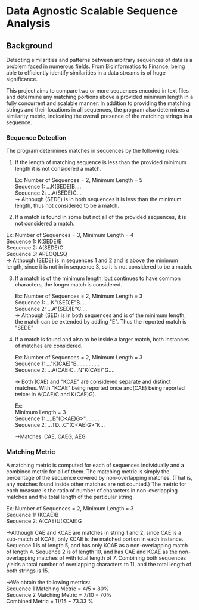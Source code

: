 # Data Agnostic Scalable Sequence Analysis

## Background
Detecting similarities and patterns between arbitrary sequences of data is a problem faced in numerous fields. From Bioinformatics to Finance, being able to efficiently identify similarities in a data streams is of huge significance.

This project aims to compare two or more sequences encoded in text files and determine any matching portions above a provided minimum length in a fully concurrent and scalable manner.  In addition to providing the matching strings and their locations in all sequences, the program also determines a similarity metric, indicating the overall presence of the matching strings in a sequence.

### Sequence Detection

The program determines matches in sequences by the following rules:

1)  If the length of matching sequence is less than the provided minimum length it is not considered a match. <br />

    Ex: Number of Sequences = 2, Minimum Length = 5 <br />
    Sequence 1: ...K(SEDE)B.... <br />
    Sequence 2: ...A(SEDE)C.... <br />
    -> Although (SEDE) is in both sequences it is less than the minimum length, thus not considered to be a match. <br />


2) If a match is found in some but not all of the provided sequences, it is not considered a match. <br />

Ex: Number of Sequences = 3, Minimum Length = 4 <br />
    Sequence 1: K(SEDE)B <br />
    Sequence 2: A(SEDE)C <br />
    Sequence 3: APEOQLSQ <br />
    -> Although (SEDE) is in sequences 1 and 2 and is above the minimum length, since it is not in in sequence 3, so it is not considered to be a match.


3)  If a match is of the minimum length, but continues to have common characters, the longer match is considered. <br />

    Ex: Number of Sequences = 2, Minimum Length = 3 <br />
    Sequence 1: ...K"(SED)E"B.... <br />
    Sequence 2: ...A"(SED)E"C.... <br />
    -> Although (SED) is in both sequences and is of the minimum length, the match can be extended by adding "E". Thus the reported match is "SEDE" <br />

4)  If a match is found and also to be inside a larger match, both instances of matches are considered. <br />

    Ex: Number of Sequences = 2, Minimum Length = 3 <br />
    Sequence 1: ..."K(CAE)"B............... <br />
    Sequence 2: ...A(CAE)C...N"K(CAE)"G.... <br />

    -> Both (CAE) and "KCAE" are considered separate and distinct matches. With "KCAE" being reported once and(CAE) being reported twice: In A(CAE)C and                          K(CAE)G). <br />

    Ex:<br />
    Minimum Length = 3 <br />
    Sequence 1: ....B"(C<AE)G>"......... <br />
    Sequence 2: ...T<CAE>D...C"(C<AE)G>"K... <br />

    ->Matches: CAE, CAEG, AEG <br />

### Matching Metric

A matching metric is computed for each of sequences individually and a combined metric for all of them. The matching metric is simply the percentage of the sequence covered by non-overlapping matches. (That is, any matches found inside other matches are not counted.) The metric for each measure is the ratio of number of characters in non-overlapping matches and the total length of the particular string. <br />

Ex: Number of Sequences = 2, Minimum Length = 3 <br />
Sequence 1: (KCAE)B  <br />
Sequence 2: A(CAE)U(KCAE)G <br />

->Although CAE and KCAE are matches in string 1 and 2, since CAE is a sub-match of KCAE, only KCAE is the matched portion in each instance. Sequence 1 is of length 5, and has only KCAE as a non-overlapping match of length 4. Sequence 2 is of length 10, and has CAE and KCAE as the non-overlapping matches of with total length of 7. Combining both sequences yields a total number of overlapping characters to 11, and the total length of both strings is 15. <br />

->We obtain the following metrics: <br />
Sequence 1 Matching Metric = 4/5 = 80% <br />
Sequence 2 Matching Metric = 7/10 = 70% <br />
Combined Metric = 11/15 ~ 73.33 %
